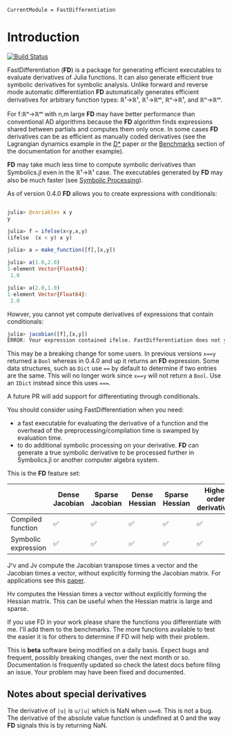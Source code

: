 ```@meta
CurrentModule = FastDifferentiation
```

# Introduction

[![Build Status](https://github.com/brianguenter/FastDifferentiation.jl/actions/workflows/CI.yml/badge.svg?branch=main)](https://github.com/brianguenter/FastDifferentiation.jl/actions/workflows/CI.yml?query=branch%3Amain)


FastDifferentiation (**FD**) is a package for generating efficient executables to evaluate derivatives of Julia functions. It can also generate efficient true symbolic derivatives for symbolic analysis. Unlike forward and reverse mode automatic differentiation **FD** automatically generates efficient derivatives for arbitrary function types: ℝ¹->ℝ¹, ℝ¹->ℝᵐ, ℝⁿ->ℝ¹, and ℝⁿ->ℝᵐ. 

For f:ℝⁿ->ℝᵐ with n,m large **FD** may have better performance than conventional AD algorithms because the **FD** algorithm finds expressions shared between partials and computes them only once. In some cases **FD** derivatives can be as efficient as manually coded derivatives (see the Lagrangian dynamics example in the [D*](https://www.microsoft.com/en-us/research/publication/the-d-symbolic-differentiation-algorithm/) paper or the [Benchmarks](@ref) section of the documentation for another example).


 **FD** may take much less time to compute symbolic derivatives than Symbolics.jl even in the ℝ¹->ℝ¹ case. The executables generated by **FD** may also be much faster (see [Symbolic Processing](@ref)). 

As of version 0.4.0 **FD** allows you to create expressions with conditionals:
```julia

julia> @variables x y
y

julia> f = ifelse(x<y,x,y)
(ifelse  (x < y) x y)

julia> a = make_function([f],[x,y])

julia> a(1.0,2.0)
1-element Vector{Float64}:
 1.0

julia> a(2.0,1.0)
1-element Vector{Float64}:
 2.0
```
Howver, you cannot yet compute derivatives of expressions that contain conditionals:
```julia
julia> jacobian([f],[x,y])
ERROR: Your expression contained ifelse. FastDifferentiation does not yet support differentiation through ifelse or any of these conditionals (max, min, copysign, &, |, xor, <, >, <=, >=, !=, ==, signbit, isreal, iszero, isfinite, isnan, isinf, isinteger, !)
```
This may be a breaking change for some users. In previous versions `x==y` returned a `Bool` whereas in 0.4.0 and up it returns an **FD** expression. Some data structures, such as `Dict` use `==` by default to determine if two entries are the same. This will no longer work since `x==y` will not return a `Bool`. Use an `IDict` instead since this uses `===`.

A future PR will add support for differentiating through conditionals.



You should consider using FastDifferentiation when you need: 
* a fast executable for evaluating the derivative of a function and the overhead of the preprocessing/compilation time is swamped by evaluation time.
* to do additional symbolic processing on your derivative. **FD** can generate a true symbolic derivative to be processed further in Symbolics.jl or another computer algebra system.

This is the **FD** feature set:

| | Dense Jacobian | Sparse Jacobian | Dense Hessian | Sparse Hessian | Higher order derivatives | Jᵀv |  Hv |
|---|---|---|---|---|---|---|---|
| Compiled function | ✅ | ✅ | ✅ | ✅  | ✅ | ✅ | ✅ |
| Symbolic expression | ✅ | ✅ | ✅ | ✅  | ✅ | ✅ | ✅ |

Jᵀv and Jv compute the Jacobian transpose times a vector and the Jacobian times a vector, without explicitly forming the Jacobian matrix. For applications see this [paper](https://arxiv.org/abs/1812.01892). 

Hv computes the Hessian times a vector without explicitly forming the Hessian matrix. This can be useful when the Hessian matrix is large and sparse.

If you use FD in your work please share the functions you differentiate with me. I'll add them to the benchmarks. The more functions available to test the easier it is for others to determine if FD will help with their problem.

This is **beta** software being modified on a daily basis. Expect bugs and frequent, possibly breaking changes, over the next month or so. Documentation is frequently updated so check the latest docs before filing an issue. Your problem may have been fixed and documented.

## Notes about special derivatives
The derivative of `|u|` is `u/|u|` which is NaN when `u==0`. This is not a bug. The derivative of the absolute value function is undefined at 0 and the way **FD** signals this is by returning NaN.






